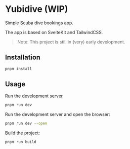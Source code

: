 # Yubidive (WIP)

Simple Scuba dive bookings app.

The app is based on SvelteKit and TailwindCSS.

> Note: This project is still in (very) early development.

## Installation

```bash
pnpm install
```

## Usage

Run the development server

```bash
pnpm run dev
```

Run the development server and open the browser:

```bash
pnpm run dev --open
```

Build the project:

```bash
pnpm run build
```
